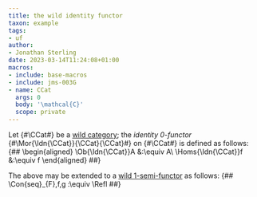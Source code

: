 ```yaml
---
title: the wild identity functor
taxon: example
tags: 
- uf
author:
- Jonathan Sterling
date: 2023-03-14T11:24:08+01:00
macros:
- include: base-macros
- include: jms-003G
- name: CCat
  args: 0
  body: '\mathcal{C}'
  scope: private
---
```


Let {#\CCat#} be a [wild category](jms-0037); the *identity 0-functor* {#\Mor{\Idn{\CCat}}{\CCat}{\CCat}#} on {#\CCat#} is defined as follows:
{##
\begin{aligned}
\Ob{\Idn{\CCat}}A &:\equiv A\\ 
\Homs{\Idn{\CCat}}f &:\equiv f
\end{aligned}
##}

The above may be extended to a [wild 1-semi-functor](jms-003F) as follows:
{##
  \Con{seq}_{F}\,f\,g :\equiv \Refl
##}
